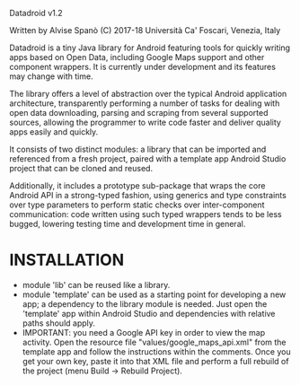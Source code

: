 ﻿Datadroid v1.2

Written by Alvise Spanò (C) 2017-18 Università Ca' Foscari, Venezia, Italy

Datadroid is a tiny Java library for Android featuring tools for quickly writing apps based on Open Data, including Google Maps support and other component wrappers. It is currently under development and its features may change with time.

The library offers a level of abstraction over the typical Android application architecture, transparently performing a number of tasks for dealing with open data downloading, parsing and scraping from several supported sources, allowing the programmer to write code faster and deliver quality apps easily and quickly.

It consists of two distinct modules: a library that can be imported and referenced from a fresh project, paired with a template app Android Studio project that can be cloned and reused.

Additionally, it includes a prototype sub-package that wraps the core Android API in a strong-typed fashion, using generics and type constraints over type parameters to perform static checks over inter-component communication: code written using such typed wrappers tends to be less bugged, lowering testing time and development time in general.


INSTALLATION
============

- module 'lib' can be reused like a library.
- module 'template' can be used as a starting point for developing a new app; a dependency to the library module is needed. Just open the 'template' app within Android Studio and dependencies with relative paths should apply.
- IMPORTANT: you need a Google API key in order to view the map activity. Open the resource file "values/google_maps_api.xml" from the template app and follow the instructions within the comments. Once you get your own key, paste it into that XML file and perform a full rebuild of the project (menu Build -> Rebuild Project).

